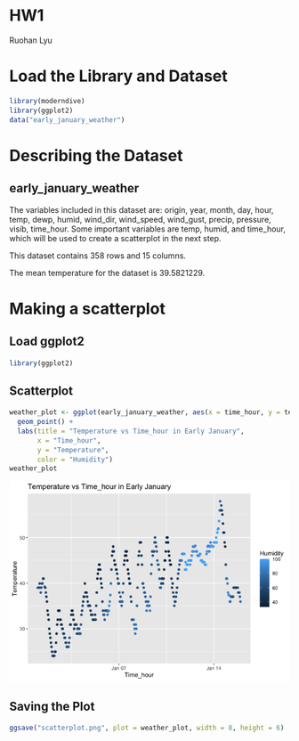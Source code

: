 HW1
================
Ruohan Lyu

# Load the Library and Dataset

``` r
library(moderndive)
library(ggplot2)
data("early_january_weather")
```

# Describing the Dataset

## early_january_weather

The variables included in this dataset are: origin, year, month, day,
hour, temp, dewp, humid, wind_dir, wind_speed, wind_gust, precip,
pressure, visib, time_hour. Some important variables are temp, humid,
and time_hour, which will be used to create a scatterplot in the next
step.

This dataset contains 358 rows and 15 columns.

The mean temperature for the dataset is 39.5821229.

# Making a scatterplot

## Load ggplot2

``` r
library(ggplot2)
```

## Scatterplot

``` r
weather_plot <- ggplot(early_january_weather, aes(x = time_hour, y = temp, color = humid)) + 
  geom_point() + 
  labs(title = "Temperature vs Time_hour in Early January", 
       x = "Time_hour",
       y = "Temperature",
       color = "Humidity")
weather_plot
```

![](p8105_hw1_rl3610_files/figure-gfm/unnamed-chunk-3-1.png)<!-- -->

## Saving the Plot

``` r
ggsave("scatterplot.png", plot = weather_plot, width = 8, height = 6)
```
